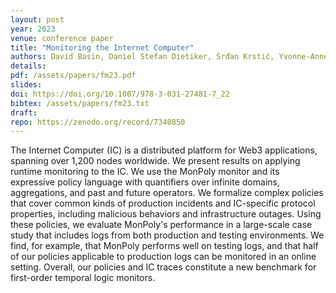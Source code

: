 ```yaml
---
layout: post
year: 2023
venue: conference paper
title: "Monitoring the Internet Computer"
authors: David Basin, Daniel Stefan Dietiker, Srđan Krstić, Yvonne-Anne Pignolet, Martin Raszyk, Joshua Schneider, Arshavir Ter-Gabrielyan
details:
pdf: /assets/papers/fm23.pdf
slides:
doi: https://doi.org/10.1007/978-3-031-27481-7_22
bibtex: /assets/papers/fm23.txt
draft:
repo: https://zenodo.org/record/7340850
---
```




The Internet Computer (IC) is a distributed platform for Web3 applications, spanning over 1,200
nodes worldwide. We present results on applying runtime monitoring to the IC. We use the MonPoly 
monitor and its expressive policy language with quantifiers over infinite domains, aggregations, 
and past and future operators. We formalize complex policies that cover common kinds of production 
incidents and IC-specific protocol properties, including malicious behaviors and infrastructure 
outages. Using these policies, we evaluate MonPoly's performance in a large-scale case study that 
includes logs from both production and testing environments. We find, for example, that MonPoly 
performs well on testing logs, and that half of our policies applicable to production logs can be 
monitored in an online setting. Overall, our policies and IC traces constitute a new benchmark 
for first-order temporal logic monitors.